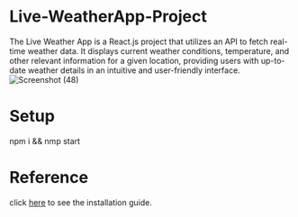 # Live-WeatherApp-Project
The Live Weather App is a React.js project that utilizes an API to fetch real-time weather data. It displays current weather conditions, temperature, and other relevant information for a given location, providing users with up-to-date weather details in an intuitive and user-friendly interface.
![Screenshot (48)](https://github.com/Khushiarora18/Live-WeatherApp-Project/assets/91714234/bc11026c-a74f-4ad7-8d47-b586885272e0)

# Setup
npm i && nmp start
# Reference
click [here](https://www.htmlhints.com/article/how-to-create-weather-app-using-reactjs-with-current-location-search-city/93) to see the installation guide.
              
